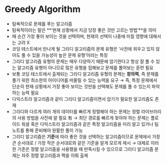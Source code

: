 # Greedy Algorithm
- 탐욕적으로 문제를 푸는 알고리즘
- 탐욕적이라는 말은 **‘현재 상황에서 지금 당장 좋은 것만 고르는 방법’**을 의미
- 매 순간 가장 좋아 보이는 것을 선택하며, 현재의 선택이 나중에 미칠 영향에 대해서는 고려 X
- 코딩 테스트에서 만나게 될 그리디 알고리즘의 문제 유형은 ‘사전에 외우고 있지 않아도 풀 수 있을 가능성이 높은 문제 유형’이라는 특징
- 그리디 알고리즘 유형의 문제는 매우 다양하기 때문에 암기한다고 항상 잘 풀 수 있는 알고리즘 유형이 아니므로 많은 유형을 접해보고 문제를 풀어보는 훈련 필요 
- 보통 코딩 테스트에서 출제되는 그리디 알고리즘 유형의 문제는 **창의력**, 즉 문제를 풀기 위한 최소한의 아이디어를 떠올릴 수 있는 능력을 요구
  → 즉, 특정 문제에서 단순히 현재 상황에서 가장 좋아 보이는 것만을 선택해도 문제를 풀 수 있는지 파악하는 능력 필요
- 다익스트라 알고리즘과 같이 그리디 알고리즘이면서 암기가 필요한 알고리즘도 존재
- 그리디와 다르게 여러 개의 데이터를 빠르게 정렬해야 하는 문제는 정렬 라이브러리의 사용 방법을 사전에 알 필요 有 
  → 최단 경로를 빠르게 찾아야 하는 문제는 플로이드 워셜 혹은 다익스트라 알고리즘과 같은 특정 알고리즘을 미리 알고 있거나 팀 노트를 통해 준비해야 원활한 풀이 가능
- 그리디 알고리즘은 **기준**에 따라 좋은 것을 선택하는 알고리즘이므로 문제에서 가장 큰 순서대로 / 가장 작은 순서대로와 같은 기준을 알게 모르게 제시
  → 대체로 이러한 기준은 정렬 알고리즘을 사용했을 때 만족시킬 수 있으므로 그리디 알고리즘 문제는 자주 정렬 알고리즘과 짝을 이뤄 출제
